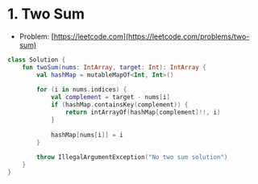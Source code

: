 # 1. Two Sum

- Problem: [https://leetcode.com](https://leetcode.com/problems/two-sum)

```kotlin
class Solution {
    fun twoSum(nums: IntArray, target: Int): IntArray {
        val hashMap = mutableMapOf<Int, Int>()
        
        for (i in nums.indices) {
            val complement = target - nums[i]
            if (hashMap.containsKey(complement)) {
                return intArrayOf(hashMap[complement]!!, i)
            }
            
            hashMap[nums[i]] = i
        }
        
        throw IllegalArgumentException("No two sum solution")
    }
}
```